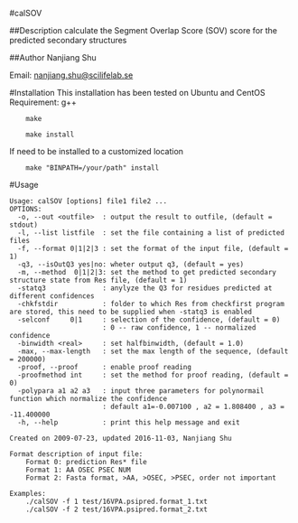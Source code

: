 #calSOV

##Description
calculate the Segment Overlap Score (SOV) score for the predicted secondary
structures

##Author
Nanjiang Shu

Email: nanjiang.shu@scilifelab.se


#Installation
This installation has been tested on Ubuntu and CentOS
Requirement: g++

		make

		make install

If need to be installed to a customized location

		make "BINPATH=/your/path" install

#Usage

```
Usage: calSOV [options] file1 file2 ...
OPTIONS:
  -o, --out <outfile>  : output the result to outfile, (default = stdout)
  -l, --list listfile  : set the file containing a list of predicted files
  -f, --format 0|1|2|3 : set the format of the input file, (default = 1)
  -q3, --isOutQ3 yes|no: wheter output q3, (default = yes)
  -m, --method  0|1|2|3: set the method to get predicted secondary structure state from Res file, (default = 1)
  -statq3              : anylyze the Q3 for residues predicted at different confidences 
  -chkfstdir           : folder to which Res from checkfirst program are stored, this need to be supplied when -statq3 is enabled 
  -selconf     0|1     : selection of the confidence, (default = 0) 
                       : 0 -- raw confidence, 1 -- normalized confidence 
  -binwidth <real>     : set halfbinwidth, (default = 1.0) 
  -max, --max-length   : set the max length of the sequence, (default = 200000)
  -proof, --proof      : enable proof reading
  -proofmethod int     : set the method for proof reading, (default = 0)
  -polypara a1 a2 a3   : input three parameters for polynormail function which normalize the confidence
                       : default a1=-0.007100 , a2 = 1.808400 , a3 = -11.400000 
  -h, --help           : print this help message and exit

Created on 2009-07-23, updated 2016-11-03, Nanjiang Shu

Format description of input file:
    Format 0: prediction Res* file
    Format 1: AA OSEC PSEC NUM
    Format 2: Fasta format, >AA, >OSEC, >PSEC, order not important

Examples:
    ./calSOV -f 1 test/16VPA.psipred.format_1.txt
    ./calSOV -f 2 test/16VPA.psipred.format_2.txt
```
